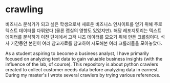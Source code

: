 # crawling

비즈니스 분석가가 되고 싶은 학생으로서 새로운 비즈니스 인사이트를 얻기 위해 주로 텍스트 데이터를 다뤄왔다 (물론 랩실의 영향도 있었지만). 
해당 레포지토리는 텍스트 데이터를 분석하기 이전 단계에서 고객 니즈 데이터를 모으기 위해 만든 크롤링이다.
석사 기간동안 본인이 여러 참고자료를 참고하여 시도해본 여러 크롤러들을 모아놓았다. 

As a student aspiring to become a business analyst, I have primarily focused on analyzing text data to gain valuable business insights (with the influence of the lab, of course). This repository is about python crawlers created to collect customer needs data before analyzing data in earnest. During my master's I wrote several crawlers by trying various references.
